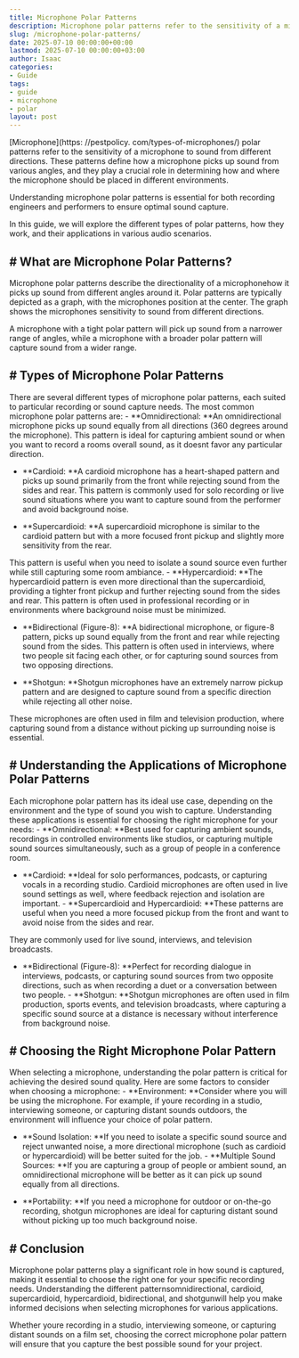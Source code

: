 ```yaml
---
title: Microphone Polar Patterns
description: Microphone polar patterns refer to the sensitivity of a microphone to sound from different directions. These patterns define how a microphone picks up sound...
slug: /microphone-polar-patterns/
date: 2025-07-10 00:00:00+00:00
lastmod: 2025-07-10 00:00:00+03:00
author: Isaac
categories:
- Guide
tags:
- guide
- microphone
- polar
layout: post
---
```


[Microphone](https: //pestpolicy. com/types-of-microphones/) polar patterns refer to the sensitivity of a microphone to sound from different directions. These patterns define how a microphone picks up sound from various angles, and they play a crucial role in determining how and where the microphone should be placed in different environments.

Understanding microphone polar patterns is essential for both recording engineers and performers to ensure optimal sound capture.

In this guide, we will explore the different types of polar patterns, how they work, and their applications in various audio scenarios.

## # What are Microphone Polar Patterns?

Microphone polar patterns describe the directionality of a microphonehow it picks up sound from different angles around it. Polar patterns are typically depicted as a graph, with the microphones position at the center. The graph shows the microphones sensitivity to sound from different directions.

A microphone with a tight polar pattern will pick up sound from a narrower range of angles, while a microphone with a broader polar pattern will capture sound from a wider range.

## # Types of Microphone Polar Patterns

There are several different types of microphone polar patterns, each suited to particular recording or sound capture needs. The most common microphone polar patterns are: - **Omnidirectional: **An omnidirectional microphone picks up sound equally from all directions (360 degrees around the microphone). This pattern is ideal for capturing ambient sound or when you want to record a rooms overall sound, as it doesnt favor any particular direction.

- **Cardioid: **A cardioid microphone has a heart-shaped pattern and picks up sound primarily from the front while rejecting sound from the sides and rear. This pattern is commonly used for solo recording or live sound situations where you want to capture sound from the performer and avoid background noise.

- **Supercardioid: **A supercardioid microphone is similar to the cardioid pattern but with a more focused front pickup and slightly more sensitivity from the rear.

This pattern is useful when you need to isolate a sound source even further while still capturing some room ambiance. - **Hypercardioid: **The hypercardioid pattern is even more directional than the supercardioid, providing a tighter front pickup and further rejecting sound from the sides and rear. This pattern is often used in professional recording or in environments where background noise must be minimized.

- **Bidirectional (Figure-8): **A bidirectional microphone, or figure-8 pattern, picks up sound equally from the front and rear while rejecting sound from the sides. This pattern is often used in interviews, where two people sit facing each other, or for capturing sound sources from two opposing directions.

- **Shotgun: **Shotgun microphones have an extremely narrow pickup pattern and are designed to capture sound from a specific direction while rejecting all other noise.

These microphones are often used in film and television production, where capturing sound from a distance without picking up surrounding noise is essential.

## # Understanding the Applications of Microphone Polar Patterns

Each microphone polar pattern has its ideal use case, depending on the environment and the type of sound you wish to capture. Understanding these applications is essential for choosing the right microphone for your needs: - **Omnidirectional: **Best used for capturing ambient sounds, recordings in controlled environments like studios, or capturing multiple sound sources simultaneously, such as a group of people in a conference room.

- **Cardioid: **Ideal for solo performances, podcasts, or capturing vocals in a recording studio. Cardioid microphones are often used in live sound settings as well, where feedback rejection and isolation are important. - **Supercardioid and Hypercardioid: **These patterns are useful when you need a more focused pickup from the front and want to avoid noise from the sides and rear.

They are commonly used for live sound, interviews, and television broadcasts.

- **Bidirectional (Figure-8): **Perfect for recording dialogue in interviews, podcasts, or capturing sound sources from two opposite directions, such as when recording a duet or a conversation between two people. - **Shotgun: **Shotgun microphones are often used in film production, sports events, and television broadcasts, where capturing a specific sound source at a distance is necessary without interference from background noise.

## # Choosing the Right Microphone Polar Pattern

When selecting a microphone, understanding the polar pattern is critical for achieving the desired sound quality. Here are some factors to consider when choosing a microphone: - **Environment: **Consider where you will be using the microphone. For example, if youre recording in a studio, interviewing someone, or capturing distant sounds outdoors, the environment will influence your choice of polar pattern.

- **Sound Isolation: **If you need to isolate a specific sound source and reject unwanted noise, a more directional microphone (such as cardioid or hypercardioid) will be better suited for the job. - **Multiple Sound Sources: **If you are capturing a group of people or ambient sound, an omnidirectional microphone will be better as it can pick up sound equally from all directions.

- **Portability: **If you need a microphone for outdoor or on-the-go recording, shotgun microphones are ideal for capturing distant sound without picking up too much background noise.

## # Conclusion

Microphone polar patterns play a significant role in how sound is captured, making it essential to choose the right one for your specific recording needs. Understanding the different patternsomnidirectional, cardioid, supercardioid, hypercardioid, bidirectional, and shotgunwill help you make informed decisions when selecting microphones for various applications.

Whether youre recording in a studio, interviewing someone, or capturing distant sounds on a film set, choosing the correct microphone polar pattern will ensure that you capture the best possible sound for your project.
